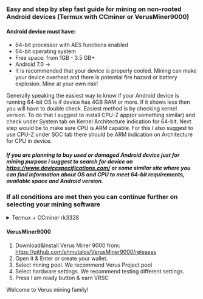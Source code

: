 ### Easy and step by step fast guide for mining on non-rooted Android devices (Termux with CCminer or VerusMiner9000)

#### Android device must have:
* 64-bit processor with AES functions enabled
* 64-bit operating system
* Free space: from 1GB - 3.5 GB+
* Android 7.0 ->
* It is recommended that your device is properly cooled. Mining can make your device overheat and there is potential fire hazard or battery explosion. Mine at your own risk!

Generally speaking the easiest way to know if your Android device is running 64-bit OS is if device has 4GB RAM or more. If it shows less then you will have to double check. Easiest method is by checking kernel version. To do that I suggest to install CPU-Z app(or something similar) and check under System tab on Kernel Architecture indication for 64-bit. Next step would be to make sure CPU is ARM capable. For this I also suggest to use CPU-Z under SOC tab there should be ARM indication on Architecture for CPU in device.
##### If you are planning to buy used or damaged Android device just for mining purpose i suggest to search for device on https://www.devicespecifications.com/ or some similar site where you can find information about OS and CPU to meet 64-bit requirements, available space and Android version.

### If all conditions are met then you can continue further on selecting your mining software
<details><summary>Termux + CCminer rk3328</summary>
1. Download&Install Termux - recommend 0.117 and above version from: https://f-droid.org/en/packages/com.termux/
2. Open Termux app
3. Enter commands in following order and wait for each to finish doing whatever it's doing & don't panic:
* apt update && apt upgrade -y
* pkg install git
* pkg install cmake
* pkg install proot
* pkg install proot-distro
* pkg upgrade
* pkg install root-repo
* proot-distro install ubuntu
* proot-distro login ubuntu
* apt-get update && apt-get upgrade -y
* apt-get install libcurl4-openssl-dev libssl-dev libjansson-dev automake autotools-dev build-essential git nano
* pkg install clang
* git clone https://github.com/DevTechGames/ccminer-rk3328.git
* cd ccminer-rk3328
* chmod +x build.sh && chmod +x configure.sh && chmod +x autogen.sh
* pico configure.sh
* modify clang version from 10 -> 13 by using arrow keys on the termux keyboard. Go to bottom line and press END then use back arrow key until you find clang version 10 and change it to 13. Then press CONTROL then X to exit confirm changes with Y and then Enter.
* ./build.sh
* (depending on your location and pool, change wallet address and worker name and last number 8 represents number of cores you want to use. Depends on your devices core count!!! If device is overheating or heats too much lover that number!) use last command: ./ccminer -a verus -o stratum+tcp://eu.luckpool.net:3956 -u WALLETADDRESS.PHONENAME -p d=4096S -t 8
</details>

#### VerusMiner9000
1. Download&Install Verus Miner 9000 from: https://github.com/shmutalov/VerusMiner9000/releases
2. Open it & Enter or create your wallet.
3. Select mining pool. We recommend Verus Project pool
4. Select hardware settings. We recommend testing different settings.
5. Press I am ready button & earn VRSC

Welcome to Verus mining family!
